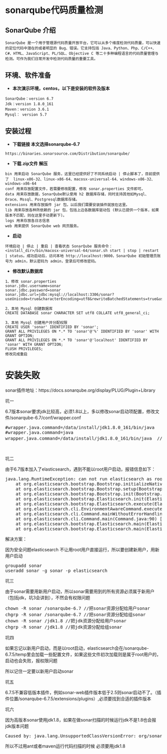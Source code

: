 # sonarqube代码质量检测
## SonarQube 介绍
~~~
SonarQube 是一个用于管理源代码质量开放平台，它可以从多个维度检测代码质量，可以快速的定位代码中潜在的或者明显的 Bug、错误。它支持包括 Java、Python、Php、C/C++、C#、HTML、JavaScript、PL/SQL、Objective C 等二十多种编程语言的代码质量管理与检测。可作为我们日常开发中检测代码质量的重要工具。
~~~
## 环境、软件准备
- **本次演示环境，centos，以下是安装的软件及版本**
~~~
SonarQube：version 6.7
Jdk：version 1.8.0_161
Maven：version 3.6.1
Mysql： version 5.7
~~~
## 安装过程
- **下载链接 本文选择sonarqube-6.7**
~~~
https://binaries.sonarsource.com/Distribution/sonarqube/
~~~
- **下载.zip文件 解压**
~~~
bin 用来启动 SonarQube 服务，这里已经提供好了不同系统启动 | 停止脚本了，目前提供了  linux-x86-32、linux-x86-64、macosx-universal-64、windows-x86-32、windows-x86-64
conf 用来存放配置文件，若需要修改配置，修改 sonar.properties 文件即可。
data 用来存放数据，SonarQube默认使用 h2 数据库存储，同时支持其他如Mysql、Orace、Mssql、Postgresql数据库存储。
extensions 用来存放插件 jar 包，以后我们需要安装插件就放在这里。
lib 用来存放各种所依赖的 jar 包，包括上边各数据库驱动包 (默认已提供一个版本，如果版本不匹配，则在这里手动更新下)。
logs 用来存放各日志信息
web 用来提供 SonarQube web 网页服务。
~~~
- **启动**
~~~
环境启动 | 停止 | 重启 | 查看状态 SonarQube 服务命令：<install_dir>/bin/macosx-universal-64/sonar.sh start | stop | restart | status。成功启动后，访问本地 http://localhost:9000，SonarQube 初始管理员账号为 admin，默认密码为 admin，登录后可修改密码。
~~~
- **修改默认数据库**
~~~
1、修改 sonar.properties
sonar.jdbc.username=sonar
sonar.jdbc.password=sonar
sonar.jdbc.url=jdbc:mysql://localhost:3306/sonar?useUnicode=true&characterEncoding=utf8&rewriteBatchedStatements=true&useConfigs=maxPerformance&useSSL=false

2、本地 Mysql 创建数据库
CREATE DATABASE sonar CHARACTER SET utf8 COLLATE utf8_general_ci;

3、本地 Mysql 创建用户并分配权限
CREATE USER 'sonar' IDENTIFIED BY 'sonar';
GRANT ALL PRIVILEGES ON *.* TO 'sonar'@'%' IDENTIFIED BY 'sonar' WITH GRANT OPTION;
GRANT ALL PRIVILEGES ON *.* TO 'sonar'@'localhost' IDENTIFIED BY 'sonar' WITH GRANT OPTION;
FLUSH PRIVILEGES;
修改完成重启
~~~
# 安装失败
<p>sonar插件地址：https://docs.sonarqube.org/display/PLUG/Plugin+Library</p>
<p>坑一&nbsp;</p>
<p>6.7版本sonar要求jdk比较高，必须1.8以上，多以修改sonar启动项配置，修改文件/sonarqube-6.7/conf/wrapper.conf</p>
<div class="cnblogs_code">
<pre>#wrapper.java.command=/data/install/jdk1.8.0_161/bin/java
#wrapper.java.command=java
wrapper.java.command=/data/install/jdk1.8.0_161/bin/java  //加入1.8jdk作为启动jdk</pre>
</div>
<p>&nbsp;</p>
<p>坑二</p>
<p>由于6.7版本加入了elasticsearch，遇到不能以root用户启动，报错信息如下：</p>
<div class="cnblogs_code">
<div class="cnblogs_code_toolbar"></div>
<pre>java.lang.RuntimeException: can not run elasticsearch as root
    at org.elasticsearch.bootstrap.Bootstrap.initializeNatives(Bootstrap.java:106) ~[elasticsearch-5.6.2.jar:5.6.2]
    at org.elasticsearch.bootstrap.Bootstrap.setup(Bootstrap.java:195) ~[elasticsearch-5.6.2.jar:5.6.2]
    at org.elasticsearch.bootstrap.Bootstrap.init(Bootstrap.java:342) [elasticsearch-5.6.2.jar:5.6.2]
    at org.elasticsearch.bootstrap.Elasticsearch.init(Elasticsearch.java:132) [elasticsearch-5.6.2.jar:5.6.2]
    at org.elasticsearch.bootstrap.Elasticsearch.execute(Elasticsearch.java:123) [elasticsearch-5.6.2.jar:5.6.2]
    at org.elasticsearch.cli.EnvironmentAwareCommand.execute(EnvironmentAwareCommand.java:67) [elasticsearch-5.6.2.jar:5.6.2]
    at org.elasticsearch.cli.Command.mainWithoutErrorHandling(Command.java:134) [elasticsearch-5.6.2.jar:5.6.2]
    at org.elasticsearch.cli.Command.main(Command.java:90) [elasticsearch-5.6.2.jar:5.6.2]
    at org.elasticsearch.bootstrap.Elasticsearch.main(Elasticsearch.java:91) [elasticsearch-5.6.2.jar:5.6.2]
    at org.elasticsearch.bootstrap.Elasticsearch.main(Elasticsearch.java:84) [elasticsearch-5.6.2.jar:5.6.2]</pre>
<div class="cnblogs_code_toolbar"></div>
</div>
<p>解决方案：</p>
<p>因为安全问题elasticsearch 不让用root用户直接运行，所以要创建新用户，用新用户启动</p>
<div class="cnblogs_code">
<pre>groupadd sonar
useradd sonar -g sonar -p elasticsearch</pre>
</div>
<p>坑三</p>
<p>由于sonar需要用新用户启动，所以sonar需要用到的所有资源必须属于新用户（包括jdk，坑3会讲到），不然会有权限问题</p>
<div class="cnblogs_code">
<pre>chown -R sonar /sonarqube-6.7 //把sonar资源分配给用户sonar
chgrp -R sonar /sonarqube-6.7 //把sonar资源分配给组sonar
chown -R sonar /jdk1.8 //把jdk资源分配给用户sonar
chgrp -R sonar /jdk1.8 //把jdk资源分配给组sonar</pre>
</div>
<p>坑四</p>
<p>如果忘记以新用户启动，而是以root启动，elasticsearch会在/sonarqube-6.7.5/temp里会加载一些配置文件，如果这些文件初次加载则是属于root用户的，启动也会失败，报权限问题</p>
<p>所以记住一定要以新用户启动sonar</p>
<p>坑五</p>
<p>6.7.5不兼容低版本插件，例如sonar-web插件版本低于2.5则sonar启动不了。（插件位置/sonarqube-6.7.5/extensions/plugins）,必须要找到合适的插件版本</p>
<p>坑六</p>
<p>因为高版本sonar使用jdk1.8，如果在做sonar扫描的时候运行jdk不是1.8也会报jdk版本问题</p>
<div class="cnblogs_code">
<pre>Caused by: java.lang.UnsupportedClassVersionError: org/sonar/api/utils/SonarException : Unsupported major.minor version 52.0</pre>
</div>
<p>所以不过用ant或者maven运行代码扫描的时候 必须要用jdk1.8</p></div><div id="MySignature"></div>
<div class="clear"></div>
<div id="blog_post_info_block">
<div id="BlogPostCategory"></div>
<div id="EntryTag"></div>
<div id="blog_post_info">
</div>
<div class="clear"></div>
<div id="post_next_prev"></div>
</div>